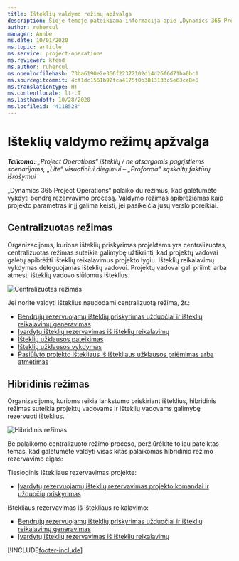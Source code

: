 ```yaml
---
title: Išteklių valdymo režimų apžvalga
description: Šioje temoje pateikiama informacija apie „Dynamics 365 Project Operations“ išteklių valdymo funkcijas.
author: ruhercul
manager: Annbe
ms.date: 10/01/2020
ms.topic: article
ms.service: project-operations
ms.reviewer: kfend
ms.author: ruhercul
ms.openlocfilehash: 73ba6190e2e366f22372102d14d26f6d71ba0bc1
ms.sourcegitcommit: 4cf1dc1561b92fca4175f0b3813133c5e63ce8e6
ms.translationtype: HT
ms.contentlocale: lt-LT
ms.lasthandoff: 10/28/2020
ms.locfileid: "4118528"
---
```

# <a name="resource-management-modes-overview"></a>Išteklių valdymo režimų apžvalga

_**Taikoma:** „Project Operations“ išteklių / ne atsargomis pagrįstiems scenarijams, „Lite“ visuotiniui diegimui – „Proforma“ sąskaitų faktūrų išrašymui_


„Dynamics 365 Project Operations“ palaiko du režimus, kad galėtumėte vykdyti bendrą rezervavimo procesą. Valdymo režimas apibrėžiamas kaip projekto parametras ir jį galima keisti, jei pasikeičia jūsų verslo poreikiai.    

## <a name="central-mode"></a>Centralizuotas režimas
Organizacijoms, kuriose išteklių priskyrimas projektams yra centralizuotas, centralizuotas režimas suteikia galimybę užtikrinti, kad projektų vadovai galėtų apibrėžti išteklių reikalavimus projekto lygiu. Išteklių reikalavimų vykdymas deleguojamas išteklių vadovui. Projektų vadovai gali priimti arba atmesti išteklių vadovo siūlomus išteklius.

![Centralizuotas režimas](./media/resource-management-central.png)

Jei norite valdyti išteklius naudodami centralizuotą režimą, žr.:

- [Bendrųjų rezervuojamų išteklių priskyrimas užduočiai ir išteklių reikalavimų generavimas](https://docs.microsoft.com/dynamics365/project-service/assign-generic-bookable-resource)
- [Įvardytų išteklių rezervavimas iš išteklių reikalavimų](https://docs.microsoft.com/dynamics365/project-service/book-named-resource)
- [Išteklių užklausos pateikimas](https://docs.microsoft.com/dynamics365/project-service/submit-resource-request)
- [Išteklių užklausos vykdymas](https://docs.microsoft.com/dynamics365/project-service/resource-management-fulfill-requests)
- [Pasiūlyto projekto ištekliaus iš ištekliaus užklausos priėmimas arba atmetimas](https://docs.microsoft.com/dynamics365/project-service/accept-reject-proposed-resource)

## <a name="hybrid-mode"></a>Hibridinis režimas
Organizacijoms, kurioms reikia lankstumo priskiriant išteklius, hibridinis režimas suteikia projektų vadovams ir išteklių vadovams galimybę rezervuoti išteklius.

![Hibridinis režimas](./media/resource-management-hybrid.png)

Be palaikomo centralizuoto režimo proceso, peržiūrėkite toliau pateiktas temas, kad galėtumėte valdyti visas kitas palaikomas hibridinio režimo rezervavimo eigas:

Tiesioginis ištekliaus rezervavimas projekte:
- [Įvardytų rezervuojamų išteklių rezervavimas projekto komandai ir užduočių priskyrimas](https://docs.microsoft.com/dynamics365/project-service/assign-named-bookable-resource)

Ištekliaus rezervavimas iš ištekliaus reikalavimo:
- [Bendrųjų rezervuojamų išteklių priskyrimas užduočiai ir išteklių reikalavimų generavimas](https://docs.microsoft.com/dynamics365/project-service/assign-generic-bookable-resource)
- [Įvardytų išteklių rezervavimas iš išteklių reikalavimų](https://docs.microsoft.com/dynamics365/project-service/book-named-resource)


[!INCLUDE[footer-include](../includes/footer-banner.md)]